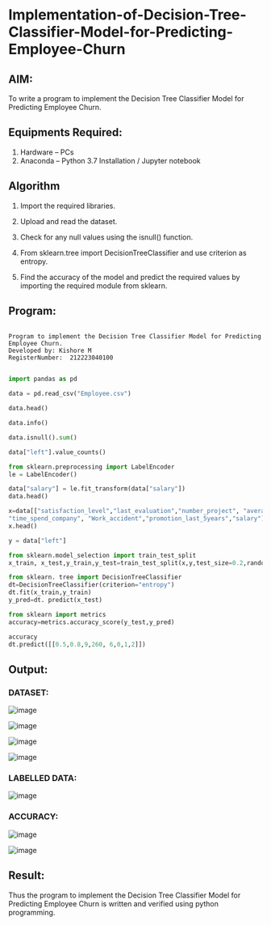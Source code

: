 # Implementation-of-Decision-Tree-Classifier-Model-for-Predicting-Employee-Churn

## AIM:
To write a program to implement the Decision Tree Classifier Model for Predicting Employee Churn.

## Equipments Required:
1. Hardware – PCs
2. Anaconda – Python 3.7 Installation / Jupyter notebook

## Algorithm
1. Import the required libraries.

2. Upload and read the dataset.

3. Check for any null values using the isnull() function.

4. From sklearn.tree import DecisionTreeClassifier and use criterion as entropy.

5. Find the accuracy of the model and predict the required values by importing the required module from sklearn.

## Program:
```

Program to implement the Decision Tree Classifier Model for Predicting Employee Churn.
Developed by: Kishore M
RegisterNumber:  212223040100

```

```python

import pandas as pd

data = pd.read_csv("Employee.csv")

data.head()

data.info()

data.isnull().sum()

data["left"].value_counts()

from sklearn.preprocessing import LabelEncoder
le = LabelEncoder()

data["salary"] = le.fit_transform(data["salary"])
data.head()

x=data[["satisfaction_level","last_evaluation","number_project", "average_montly_hours",
"time_spend_company", "Work_accident","promotion_last_5years","salary"]]
x.head()

y = data["left"]

from sklearn.model_selection import train_test_split
x_train, x_test,y_train,y_test=train_test_split(x,y,test_size=0.2,random_state=100)

from sklearn. tree import DecisionTreeClassifier
dt=DecisionTreeClassifier(criterion="entropy")
dt.fit(x_train,y_train)
y_pred=dt. predict(x_test)

from sklearn import metrics
accuracy=metrics.accuracy_score(y_test,y_pred)

accuracy
dt.predict([[0.5,0.8,9,260, 6,0,1,2]])

```

## Output:

### DATASET:

![image](https://github.com/user-attachments/assets/99fb663f-8269-4e8c-8f01-6a19cab16ffa)

![image](https://github.com/user-attachments/assets/582459c4-ffd6-41f3-ae49-43d2a021fe99)

![image](https://github.com/user-attachments/assets/af4951cd-4eba-43c2-b025-c738c78d028d)

![image](https://github.com/user-attachments/assets/22927521-9276-4632-a431-1d3c3deff7c5)




### LABELLED DATA:

![image](https://github.com/user-attachments/assets/9ad48017-5be8-4ef1-82de-86cb8b260e14)


### ACCURACY:

![image](https://github.com/user-attachments/assets/73d19cd0-bc51-4df0-9d13-dd7eb2af3799)

![image](https://github.com/user-attachments/assets/3b7c34eb-a9e5-4042-8b24-8719cc665187)




## Result:
Thus the program to implement the  Decision Tree Classifier Model for Predicting Employee Churn is written and verified using python programming.
